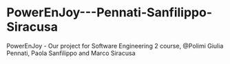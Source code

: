 # PowerEnJoy---Pennati-Sanfilippo-Siracusa
PowerEnJoy - Our project for Software Engineering 2 course, @Polimi
Giulia Pennati, Paola Sanfilippo and Marco Siracusa
